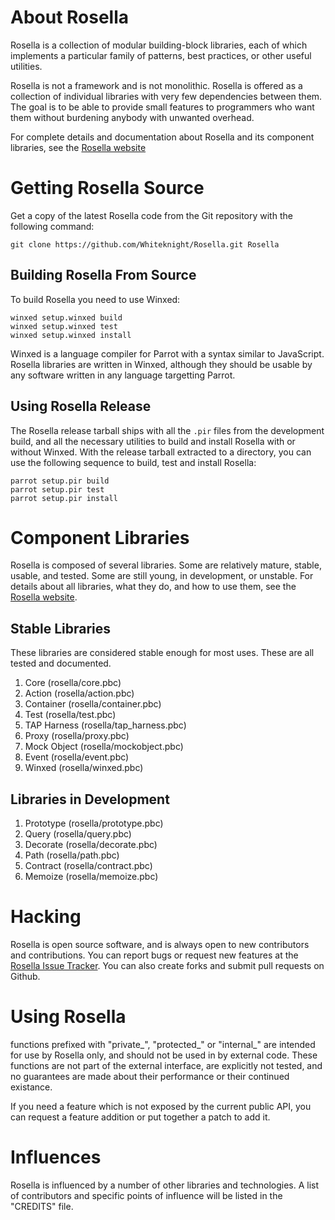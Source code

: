 # About Rosella

Rosella is a collection of modular building-block libraries, each of which
implements a particular family of patterns, best practices, or other useful
utilities.

Rosella is not a framework and is not monolithic. Rosella is offered as a
collection of individual libraries with very few dependencies between them.
The goal is to be able to provide small features to programmers who want them
without burdening anybody with unwanted overhead.

For complete details and documentation about Rosella and its component
libraries, see the [Rosella website][rosella_website]

[rosella_website]: http://whiteknight.github.com/Rosella

# Getting Rosella Source

Get a copy of the latest Rosella code from the Git repository with the
following command:

    git clone https://github.com/Whiteknight/Rosella.git Rosella

## Building Rosella From Source

To build Rosella you need to use Winxed:

    winxed setup.winxed build
    winxed setup.winxed test
    winxed setup.winxed install

Winxed is a language compiler for Parrot with a syntax similar to JavaScript.
Rosella libraries are written in Winxed, although they should be usable by
any software written in any language targetting Parrot.

## Using Rosella Release

The Rosella release tarball ships with all the `.pir` files from the
development build, and all the necessary utilities to build and install
Rosella with or without Winxed. With the release tarball extracted to a
directory, you can use the following sequence to build, test and install
Rosella:

    parrot setup.pir build
    parrot setup.pir test
    parrot setup.pir install

# Component Libraries

Rosella is composed of several libraries. Some are relatively mature, stable,
usable, and tested. Some are still young, in development, or unstable. For
details about all libraries, what they do, and how to use them, see the
[Rosella website][rosella_website].

## Stable Libraries

These libraries are considered stable enough for most uses. These are all
tested and documented.

1. Core (rosella/core.pbc)
2. Action (rosella/action.pbc)
3. Container (rosella/container.pbc)
4. Test (rosella/test.pbc)
5. TAP Harness (rosella/tap_harness.pbc)
6. Proxy (rosella/proxy.pbc)
7. Mock Object (rosella/mockobject.pbc)
8. Event (rosella/event.pbc)
9. Winxed (rosella/winxed.pbc)

## Libraries in Development

1. Prototype (rosella/prototype.pbc)
2. Query (rosella/query.pbc)
3. Decorate (rosella/decorate.pbc)
4. Path (rosella/path.pbc)
5. Contract (rosella/contract.pbc)
6. Memoize (rosella/memoize.pbc)

# Hacking

Rosella is open source software, and is always open to new contributors and
contributions. You can report bugs or request new features at the
[Rosella Issue Tracker][issues]. You can also create forks and submit pull
requests on Github.

[issues]: https://github.com/Whiteknight/Rosella/issues

# Using Rosella

functions prefixed with "private_", "protected_" or "internal_" are intended
for use by Rosella only, and should not be used in by external code. These
functions are not part of the external interface, are explicitly not tested,
and no guarantees are made about their performance or their continued
existance.

If you need a feature which is not exposed by the current public API, you can
request a feature addition or put together a patch to add it.

# Influences

Rosella is influenced by a number of other libraries and technologies. A list
of contributors and specific points of influence will be listed in the
"CREDITS" file.

